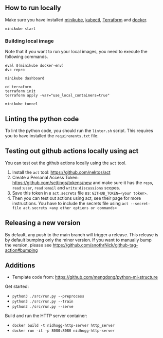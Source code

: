 
## How to run locally
Make sure you have installed [minikube](https://minikube.sigs.k8s.io/docs/start/), [kubectl](https://kubernetes.io/docs/tasks/tools/install-kubectl/), [Terraform](https://learn.hashicorp.com/tutorials/terraform/install-cli) and [docker](https://www.docker.com/).

```
minikube start
```

### Building local image
Note that if you want to run your local images, you need to execute the following commands.
```
eval $(minikube docker-env)
dvc repro
```

```
minikube dashboard
```

```
cd terraform
terraform init
terraform apply -var="use_local_containers=true"
```

```
minikube tunnel
```

## Linting the python code
To lint the python code, you should run the `linter.sh` script.
This requires you to have installed the `requirements.txt` file.

## Testing out github actions locally using act
You can test out the github actions locally using the `act` tool.
1. Install the `act` tool: https://github.com/nektos/act
2. Create a Personal Access Token: https://github.com/settings/tokens/new and make sure it has the `repo`, `read:user`, `read:email` and `write:discussions` scopes.
3. Save this token in a `act.secrets` file as: `GITHUB_TOKEN=<your token>`.
4. Then you can test out actions using act, see their page for more instructions.
   You have to include the secrets file using `act --secret-file act.secrets <any other options or commands>`

## Releasing a new version
By default, any push to the main branch will trigger a release.
This release is by default bumping only the minor version.
If you want to manually bump the version, please see https://github.com/anothrNick/github-tag-action#bumping

## Additions

- Template code from: https://github.com/mengdong/python-ml-structure

Get started:
- `python3 ./src/run.py --preprocess`
- `python3 ./src/run.py --train`
- `python3 ./src/run.py --serve`

Build and run the HTTP server container:
- `docker build -t nidhogg-http-server http_server`
- `docker run -it -p 8080:8080 nidhogg-http-server`
